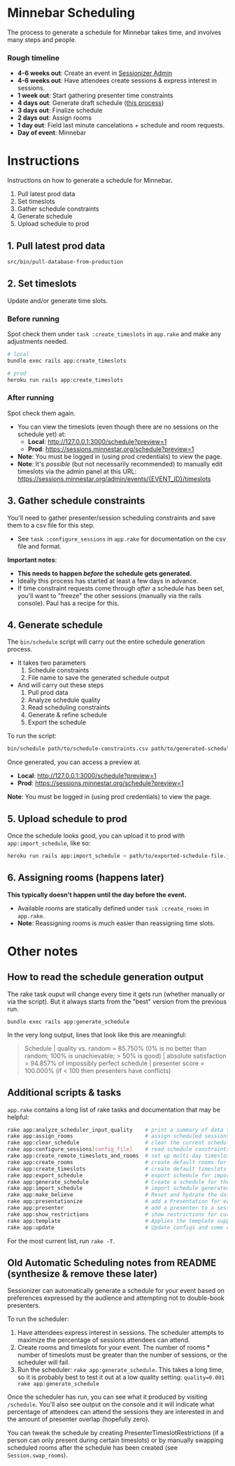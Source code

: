 # Minnebar Scheduling
The process to generate a schedule for Minnebar takes time, and involves many steps and people.

### Rough timeline
* **4-6 weeks out**: Create an event in [Sessionizer Admin](https://sessions.minnestar.org/admin/events/)
* **4-6 weeks out**: Have attendees create sessions & express interest in sessions.
* **1 week out**: Start gathering presenter time constraints
* **4 days out**: Generate draft schedule ([this process](#instructions))
* **3 days out**: Finalize schedule
* **2 days out**: Assign rooms
* **1 day out**: Field last minute cancelations + schedule and room requests.
* **Day of event**: Minnebar

# Instructions
Instructions on how to generate a schedule for Minnebar.

1. Pull latest prod data
2. Set timeslots
3. Gather schedule constraints
4. Generate schedule
5. Upload schedule to prod

## 1. Pull latest prod data
```bash
src/bin/pull-database-from-production
```

## 2. Set timeslots
Update and/or generate time slots.

### Before running
Spot check them under `task :create_timeslots` in `app.rake` and make any adjustments needed.

```bash
# local
bundle exec rails app:create_timeslots

# prod
heroku run rails app:create_timeslots
```

### After running

Spot check them again.
* You can view the timeslots (even though there are no sessions on the schedule yet) at:
  * **Local**: http://127.0.0.1:3000/schedule?preview=1
  * **Prod**: https://sessions.minnestar.org/schedule?preview=1
* **Note**: You must be logged in (using prod credentials) to view the page.
* **Note**: It's _possible_ (but not necessarily recommended) to manually edit timeslots via the admin panel at this URL:
https://sessions.minnestar.org/admin/events/{EVENT_ID}/timeslots

## 3. Gather schedule constraints
You'll need to gather presenter/session scheduling constraints and save them to a csv file for this step.
* See `task :configure_sessions` in `app.rake` for documentation on the csv file and format.

**Important notes**:
* **This needs to happen _before_ the schedule gets generated.**
* Ideally this process has started at least a few days in advance.
* If time constraint requests come through _after_ a schedule has been set, you'll want to "freeze" the other sessions (manually via the rails console). Paul has a recipe for this.

## 4. Generate schedule
The `bin/schedule` script will carry out the entire schedule generation process.

* It takes two parameters
  1. Schedule constraints
  2. File name to save the generated schedule output
* And will carry out these steps
  1. Pull prod data
  2. Analyze schedule quality
  3. Read scheduling constraints
  4. Generate & refine schedule
  5. Export the schedule

To run the script:

```bash
bin/schedule path/to/schedule-constraints.csv path/to/generated-schedule-output.json
```

Once generated, you can access a preview at.
* **Local**: http://127.0.0.1:3000/schedule?preview=1
* **Prod**: https://sessions.minnestar.org/schedule?preview=1

**Note**: You must be logged in (using prod credentials) to view the page.

## 5. Upload schedule to prod
Once the schedule looks good, you can upload it to prod with `app:import_schedule`, like so:

```bash
heroku run rails app:import_schedule < path/to/exported-schedule-file.json
```

## 6. Assigning rooms (happens later)
**This typically doesn't happen until the day before the event.**

* Available rooms are statically defined under `task :create_rooms` in `app.rake`.
* **Note**: Reassigning rooms is much easier than reassigning time slots.

# Other notes

## How to read the schedule generation output
The rake task ouput will change every time it gets run (whether manually or via the script). But it always starts from the "best" version from the previous run.
```
bundle exec rails app:generate_schedule
```

In the very long output, lines that look like this are meaningful:

>  Schedule
  | quality vs. random = 85.750% (0% is no better than random; 100% is unachievable; > 50% is good)
  | absolute satisfaction = 94.857% of impossibly perfect schedule
  | presenter score = 100.000% (if < 100 then presenters have conflicts)

## Additional scripts & tasks
`app.rake` contains a long list of rake tasks and documentation that may be helpful:

```bash
rake app:analyze_scheduler_input_quality    # print a summary of data that will affect the quality of...
rake app:assign_rooms                       # assign scheduled sessions to rooms
rake app:clear_schedule                     # clear the current schedule (DANGER: Irreversible
rake app:configure_sessions[config_file]    # read schedule constraints and session deletions from a ...
rake app:create_remote_timeslots_and_rooms  # set up multi-day timeslots for a remote event
rake app:create_rooms                       # create default rooms for most recent event
rake app:create_timeslots                   # create default timeslots for the most recent event
rake app:export_schedule                    # export schedule for import to another node (for running...
rake app:generate_schedule                  # Create a schedule for the current event
rake app:import_schedule                    # import schedule generated by app:export_schedule
rake app:make_believe                       # Reset and hydrate the database with dummy data
rake app:presentationize                    # add a Presentation for each Session with the session ow...
rake app:presenter                          # add a presenter to a session
rake app:show_restrictions                  # show restrictions for current event
rake app:template                           # Applies the template supplied by LOCATION=(/path/to/tem...
rake app:update                             # Update configs and some other initially generated files...
```

For the most current list, run `rake -T`.

## Old Automatic Scheduling notes from README (synthesize & remove these later)

Sessionizer can automatically generate a schedule for your event based on preferences expressed by the audience and attempting not to double-book presenters.

To run the scheduler:

1. Have attendees express interest in sessions. The scheduler attempts to maximize the percentage of sessions attendees can attend.
2. Create rooms and timeslots for your event. The number of rooms * number of timeslots must be greater than the number of sessions, or the scheduler will fail.
3. Run the scheduler: `rake app:generate_schedule`. This takes a long time, so it is probably best to test it out at a low quality setting: `quality=0.001 rake app:generate_schedule`

Once the scheduler has run, you can see what it produced by visiting `/schedule`. You'll also see output on the console and it will indicate what percentage of attendees can attend the sessions they are interested in and the amount of presenter overlap (hopefully zero).

You can tweak the schedule by creating PresenterTimeslotRestrictions (if a person can only present during certain timeslots) or by manually swapping scheduled rooms after the schedule has been created (see `Session.swap_rooms`).